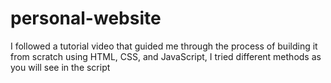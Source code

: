 # personal-website
I followed a tutorial video that guided me through the process of building it from scratch using HTML, CSS, and JavaScript, I tried different methods as you will see in the script 
